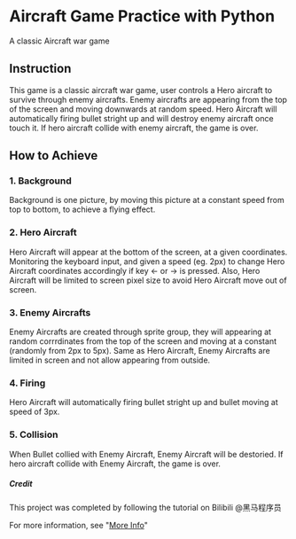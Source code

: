 # Aircraft Game Practice with Python

A classic Aircraft war game

## Instruction
This game is a classic aircraft war game, user controls a Hero aircraft to survive through enemy aircrafts. Enemy aircrafts are appearing from the top of the screen and moving downwards at random speed. Hero Aircraft will automatically firing bullet stright up and will destroy enemy aircraft once touch it. If hero aircraft collide with enemy aircraft, the game is over.

## How to Achieve

### 1. Background
Background is one picture, by moving this picture at a constant speed from top to bottom, to achieve a flying effect.

### 2. Hero Aircraft
Hero Aircraft will appear at the bottom of the screen, at a given coordinates. Monitoring the keyboard input, and given a speed (eg. 2px) to change Hero Aircraft coordinates accordingly if key <- or -> is pressed. Also, Hero Aircraft will be limited to screen pixel size to avoid Hero Aircraft move out of screen.

### 3. Enemy Aircrafts
Enemy Aircrafts are created through sprite group, they will appearing at random corrrdinates from the top of the screen and moving at a constant (randomly from 2px to 5px). Same as Hero Aircraft, Enemy Aircrafts are limited in screen and not allow appearing from outside.

### 4. Firing
Hero Aircraft will automatically firing bullet stright up and bullet moving at speed of 3px.

### 5. Collision
When Bullet collied with Enemy Aircraft, Enemy Aircraft will be destoried. If hero aircraft collide with Enemy Aircraft, the game is over.


##### Credit
This project was completed by following the tutorial on Bilibili @黑马程序员

For more information, see "[More Info](https://www.bilibili.com/video/BV1ex411x7Em?p=461)"
